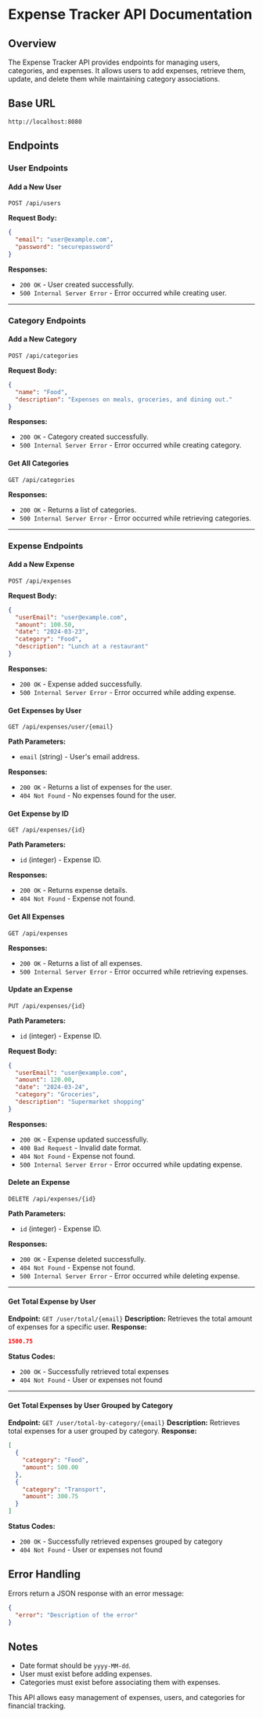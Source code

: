 # Expense Tracker API Documentation

## Overview
The Expense Tracker API provides endpoints for managing users, categories, and expenses. It allows users to add expenses, retrieve them, update, and delete them while maintaining category associations.

## Base URL
```
http://localhost:8080
```

## Endpoints

### User Endpoints
#### Add a New User
```
POST /api/users
```
**Request Body:**
```json
{
  "email": "user@example.com",
  "password": "securepassword"
}
```
**Responses:**
- `200 OK` - User created successfully.
- `500 Internal Server Error` - Error occurred while creating user.

---

### Category Endpoints
#### Add a New Category
```
POST /api/categories
```
**Request Body:**
```json
{
  "name": "Food",
  "description": "Expenses on meals, groceries, and dining out."
}
```
**Responses:**
- `200 OK` - Category created successfully.
- `500 Internal Server Error` - Error occurred while creating category.

#### Get All Categories
```
GET /api/categories
```
**Responses:**
- `200 OK` - Returns a list of categories.
- `500 Internal Server Error` - Error occurred while retrieving categories.

---

### Expense Endpoints
#### Add a New Expense
```
POST /api/expenses
```
**Request Body:**
```json
{
  "userEmail": "user@example.com",
  "amount": 100.50,
  "date": "2024-03-23",
  "category": "Food",
  "description": "Lunch at a restaurant"
}
```
**Responses:**
- `200 OK` - Expense added successfully.
- `500 Internal Server Error` - Error occurred while adding expense.

#### Get Expenses by User
```
GET /api/expenses/user/{email}
```
**Path Parameters:**
- `email` (string) - User's email address.

**Responses:**
- `200 OK` - Returns a list of expenses for the user.
- `404 Not Found` - No expenses found for the user.

#### Get Expense by ID
```
GET /api/expenses/{id}
```
**Path Parameters:**
- `id` (integer) - Expense ID.

**Responses:**
- `200 OK` - Returns expense details.
- `404 Not Found` - Expense not found.

#### Get All Expenses
```
GET /api/expenses
```
**Responses:**
- `200 OK` - Returns a list of all expenses.
- `500 Internal Server Error` - Error occurred while retrieving expenses.

#### Update an Expense
```
PUT /api/expenses/{id}
```
**Path Parameters:**
- `id` (integer) - Expense ID.

**Request Body:**
```json
{
  "userEmail": "user@example.com",
  "amount": 120.00,
  "date": "2024-03-24",
  "category": "Groceries",
  "description": "Supermarket shopping"
}
```
**Responses:**
- `200 OK` - Expense updated successfully.
- `400 Bad Request` - Invalid date format.
- `404 Not Found` - Expense not found.
- `500 Internal Server Error` - Error occurred while updating expense.

#### Delete an Expense
```
DELETE /api/expenses/{id}
```
**Path Parameters:**
- `id` (integer) - Expense ID.

**Responses:**
- `200 OK` - Expense deleted successfully.
- `404 Not Found` - Expense not found.
- `500 Internal Server Error` - Error occurred while deleting expense.

---

#### Get Total Expense by User
**Endpoint:** `GET /user/total/{email}`
**Description:** Retrieves the total amount of expenses for a specific user.
**Response:**
```json
1500.75
```
**Status Codes:**
- `200 OK` - Successfully retrieved total expenses
- `404 Not Found` - User or expenses not found

---

#### Get Total Expenses by User Grouped by Category
**Endpoint:** `GET /user/total-by-category/{email}`
**Description:** Retrieves total expenses for a user grouped by category.
**Response:**
```json
[
  {
    "category": "Food",
    "amount": 500.00
  },
  {
    "category": "Transport",
    "amount": 300.75
  }
]
```
**Status Codes:**
- `200 OK` - Successfully retrieved expenses grouped by category
- `404 Not Found` - User or expenses not found





## Error Handling
Errors return a JSON response with an error message:
```json
{
  "error": "Description of the error"
}
```

## Notes
- Date format should be `yyyy-MM-dd`.
- User must exist before adding expenses.
- Categories must exist before associating them with expenses.

This API allows easy management of expenses, users, and categories for financial tracking.

